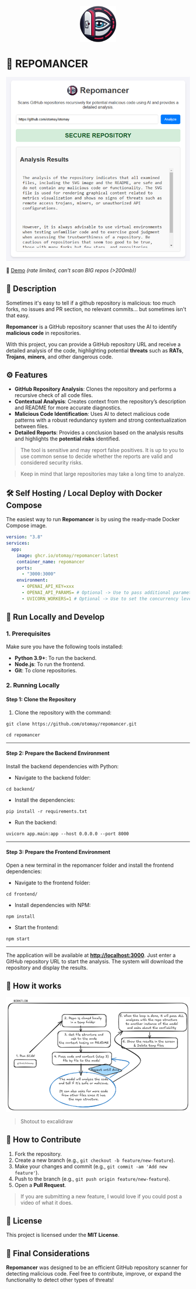 <p align="center">
  <img src="frontend/src/images/icon.png" width="100" />
</p>

# 🩻 REPOMANCER

<p align="center">
  <img src="repo-assets/repomancer-frontend.png" />
</p>

🧪 [Demo](https://repomancer.vercel.app/) *(rate limited, can't scan BIG repos (>200mb))*

## 📝 Description

Sometimes it's easy to tell if a github repository is malicious: too much forks, no issues and PR section, no relevant commits... but sometimes isn't that easy.

**Repomancer** is a GitHub repository scanner that uses the AI to identify **malicious code** in repositories.

With this project, you can provide a GitHub repository URL and receive a detailed analysis of the code, highlighting potential **threats** such as **RATs**, **Trojans**, **miners**, and other dangerous code.

## ⚙️ Features

- **GitHub Repository Analysis**: Clones the repository and performs a recursive check of all code files.
- **Contextual Analysis**: Creates context from the repository’s description and README for more accurate diagnostics.
- **Malicious Code Identification**: Uses AI to detect malicious code patterns with a robust redundancy system and strong contextualization between files.
- **Detailed Reports**: Provides a conclusion based on the analysis results and highlights the **potential risks** identified.

> The tool is sensitive and may report false positives. It is up to you to use common sense to decide whether the reports are valid and considered security risks.

> Keep in mind that large repositories may take a long time to analyze.

## 🛠️ Self Hosting / Local Deploy with Docker Compose

The easiest way to run **Repomancer** is by using the ready-made Docker Compose image.

```yaml
version: "3.8"
services:
  app:
    image: ghcr.io/otomay/repomancer:latest
    container_name: repomancer
    ports:
      - "3000:3000"
    environment:
      - OPENAI_API_KEY=xxx
      - OPENAI_API_PARAMS= # Optional -> Use to pass additional parameters to the OpenAI API client
      - UVICORN_WORKERS=1 # Optional -> Use to set the concurrency level of the Uvicorn server
```

## 🚀 Run Locally and Develop

### 1. Prerequisites

Make sure you have the following tools installed:

- **Python 3.9+**: To run the backend.
- **Node.js**: To run the frontend.
- **Git**: To clone repositories.

### 2. Running Locally

#### Step 1: Clone the Repository

1. Clone the repository with the command:
```
git clone https://github.com/otomay/repomancer.git
```
```
cd repomancer
```

---

#### Step 2: Prepare the Backend Environment

Install the backend dependencies with Python:

- Navigate to the backend folder:
```
cd backend/
```
- Install the dependencies:
```
pip install -r requirements.txt
```
- Run the backend:
```
uvicorn app.main:app --host 0.0.0.0 --port 8000
```

---

#### Step 3: Prepare the Frontend Environment

Open a new terminal in the repomancer folder and install the frontend dependencies:

- Navigate to the frontend folder:
```
cd frontend/
```
- Install dependencies with NPM:
```
npm install
```
- Start the frontend:
```
npm start
```

---

The application will be available at **[http://localhost:3000](http://localhost:3000)**. 
Just enter a GitHub repository URL to start the analysis. The system will download the repository and display the results.

## 🔎 How it works

<p align="center">
  <img src="repo-assets/Workflow.png" />
</p>

> Shotout to excalidraw

## 🤝 How to Contribute

1. Fork the repository.
2. Create a new branch (e.g., `git checkout -b feature/new-feature`).
3. Make your changes and commit (e.g., `git commit -am 'Add new feature'`).
4. Push to the branch (e.g., `git push origin feature/new-feature`).
5. Open a **Pull Request**.

> If you are submitting a new feature, I would love if you could post a video of what it does.

## 📜 License

This project is licensed under the **MIT License**.

## 💭 Final Considerations

**Repomancer** was designed to be an efficient GitHub repository scanner for detecting malicious code. Feel free to contribute, improve, or expand the functionality to detect other types of threats!
